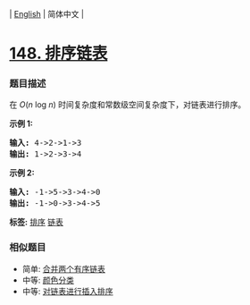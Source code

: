 | [English](README_EN.md) | 简体中文 |

# [148. 排序链表](https://leetcode-cn.com/problems/sort-list)
 ### 题目描述
<p>在&nbsp;<em>O</em>(<em>n</em>&nbsp;log&nbsp;<em>n</em>) 时间复杂度和常数级空间复杂度下，对链表进行排序。</p>

<p><strong>示例 1:</strong></p>

<pre><strong>输入:</strong> 4-&gt;2-&gt;1-&gt;3
<strong>输出:</strong> 1-&gt;2-&gt;3-&gt;4
</pre>

<p><strong>示例 2:</strong></p>

<pre><strong>输入:</strong> -1-&gt;5-&gt;3-&gt;4-&gt;0
<strong>输出:</strong> -1-&gt;0-&gt;3-&gt;4-&gt;5</pre>

**标签:**  [排序](https://leetcode-cn.com/tag/sort) [链表](https://leetcode-cn.com/tag/linked-list) 
 ### 相似题目
- 简单:	[合并两个有序链表](https://leetcode-cn.com/problems/merge-two-sorted-lists) 
- 中等:	[颜色分类](https://leetcode-cn.com/problems/sort-colors) 
- 中等:	[对链表进行插入排序](https://leetcode-cn.com/problems/insertion-sort-list) 
